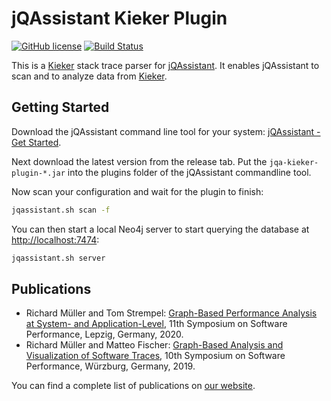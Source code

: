 # jQAssistant Kieker Plugin

[![GitHub license](https://img.shields.io/badge/License-GPL%20v3-blue.svg)](https://github.com/softvis-research/jqa-kieker-plugin/blob/master/LICENSE)
[![Build Status](https://travis-ci.com/softvis-research/jqa-kieker-plugin.svg?branch=master)](https://travis-ci.com/softvis-research/jqa-kieker-plugin)

This is a [Kieker](https://github.com/kieker-monitoring/kieker) stack trace parser for [jQAssistant](https://jqassistant.org/). 
It enables jQAssistant to scan and to analyze data from [Kieker](https://github.com/kieker-monitoring/kieker).

## Getting Started

Download the jQAssistant command line tool for your system: [jQAssistant - Get Started](https://jqassistant.org/get-started/).

Next download the latest version from the release tab. Put the `jqa-kieker-plugin-*.jar` into the plugins folder 
of the jQAssistant commandline tool.

Now scan your configuration and wait for the plugin to finish:

```bash
jqassistant.sh scan -f
```

You can then start a local Neo4j server to start querying the database at [http://localhost:7474](http://localhost:7474):

```bash
jqassistant.sh server
```
## Publications

* Richard Müller and Tom Strempel: [Graph-Based Performance Analysis at System- and Application-Level](https://www.researchgate.net/publication/344609680_Graph-Based_Performance_Analysis_at_System-_and_Application-Level), 11th Symposium on Software Performance, Lepzig, Germany, 2020.
* Richard Müller and Matteo Fischer: [Graph-Based Analysis and Visualization of Software Traces](https://www.researchgate.net/publication/344608183_Graph-Based_Analysis_and_Visualization_of_Software_Traces), 10th Symposium on Software Performance, Würzburg, Germany, 2019.

You can find a complete list of publications on [our website](http://home.uni-leipzig.de/svis/Publications/).

